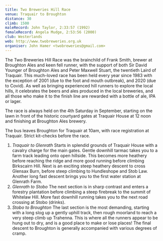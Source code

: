 ```yaml
---
title: Two Breweries Hill Race
venue: Traquair to Broughton
distance: 30
climb: 1500
maleRecord: John Taylor, 2:33:57 (1992)
femaleRecord: Angela Mudge, 2:53:56 (2000)
club: Westerlands
web: http://www.twobreweries.org.uk
organiser: John Hamer <twobreweries@gmail.com>
---
```


The Two Breweries Hill Race was the brainchild of Frank Smith, brewer at Broughton Ales and keen fell runner, with the support of both Sir David Younger of Broughton Ales and Peter Maxwell Stuart, the twentieth Laird of Traquair. This much-loved race has been held every year since 1983 with the exception of 2001 (due to the foot and mouth outbreak), and 2020 (due to Covid). As well as bringing experienced hill runners to explore the local hills, it celebrates the beers and ales produced in the local breweries, and all those who make it to the finish line are rewarded with a bottle of ale, IPA or lager.

The race is always held on the 4th Saturday in September, starting on the lawn in front of the historic courtyard gates at Traquair House at 12 noon and finishing at Broughton Ales brewery.

The bus leaves Broughton for Traquair at 10am, with race registration
at Traquair. Strict kit-checks before the race.

1. *Traquair to Glenrath*
Starts in splendid grounds of Traquair House with a cavalry charge for
the main gates. Gentle downhill tarmac takes you to a farm track
leading onto open hillside. This becomes more heathery before reaching
the ridge and more good running before climbing Birkscairn Hill. Next
is an exciting steep heathery descent to cross Glensax Burn, before
steep climbing to Hundleshope and Stob Law. Another long fast descent
brings you to the first water station at Glenrath Farm.
1. *Glenrath to Stobo*
The next section is in sharp contrast and enters a forestry plantation
before climbing a steep firebreak to the summit of Whitelaw Hill. More
fast downhill running takes you to the next road crossing at Stobo
(drinks).
1. *Stobo to Broughton*
The last section is the most demanding, starting with a long slog up a
gently uphill track, then rough moorland to reach a very steep climb
up Trahenna. This is where all the runners appear to be hung out to
dry, and is a good place to make or lose places! The final descent to
Broughton is generally accompanied with various degrees of cramp.
